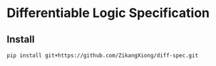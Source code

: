 # Differentiable Logic Specification

## Install

```bash
pip install git+https://github.com/ZikangXiong/diff-spec.git
```
